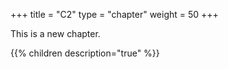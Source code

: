 +++
title = "C2"
type = "chapter"
weight = 50
+++

This is a new chapter.

{{% children description="true" %}}

